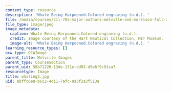 ```yaml
---
content_type: resource
description: 'Whale Being Harpooned.Colored engraving (n.d.). '
file: /media/courses/21l-705-major-authors-melville-and-morrison-fall-2003/abffc6e8b6c24d117afc9a3f2a3f513a_whaling2.jpg
file_type: image/jpeg
image_metadata:
  caption: Whale Being Harpooned.Colored engraving (n.d.).
  credit: Image courtesy of the Hart Nautical Collection, MIT Museum.
  image-alt: 'Whale Being Harpooned.Colored engraving (n.d.). '
learning_resource_types: []
ocw_type: OCWImage
parent_title: Melville Images
parent_type: CourseSection
parent_uid: 58b71220-13de-131e-dd03-d9e6f9c91ca7
resourcetype: Image
title: whaling2.jpg
uid: abffc6e8-b6c2-4d11-7afc-9a3f2a3f513a
---
```

